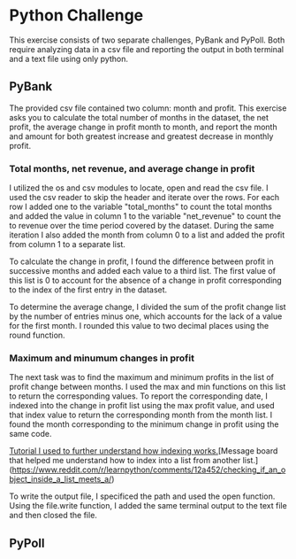 # Python Challenge #

This exercise consists of two separate challenges, PyBank and PyPoll. Both require analyzing data in a csv file and reporting the output in both terminal and a text file using only python. 

## PyBank ##

The provided csv file contained two column: month and profit. This exercise asks you to calculate the total number of months in the dataset, the net profit, the average change in profit month to month, and report the month and amount for both greatest increase and greatest decrease in monthly profit. 

### Total months, net revenue, and average change in profit ###

I utilized the os and csv modules to locate, open and read the csv file. I used the csv reader to skip the header and iterate over the rows. For each row I added one to the variable "total_months" to count the total months and added the value in column 1 to the variable "net_revenue" to count the to revenue over the time period covered by the dataset. During the same iteration I also added the month from column 0 to a list and added the profit from column 1 to a separate list. 

To calculate the change in profit, I found the difference between profit in successive months and added each value to a third list. The first value of this list is 0 to account for the absence of a change in profit corresponding to the index of the first entry in the dataset.

To determine the average change, I divided the sum of the profit change list by the number of entries minus one, which accounts for the lack of a value for the first month. I rounded this value to two decimal places using the round function.

### Maximum and minumum changes in profit ###

The next task was to find the maximum and minimum profits in the list of profit change between months. I used the max and min functions on this list to return the corresponding values. To report the corresponding date, I indexed into the change in profit list using the max profit value, and used that index value to return the corresponding month from the month list. I found the month corresponding to the minimum change in profit using the same code. 

[Tutorial I used to further understand how indexing works.](https://codedestine.com/python-list-index-count-example/)[Message board that helped me understand how to index into a list from another list.] (https://www.reddit.com/r/learnpython/comments/12a452/checking_if_an_object_inside_a_list_meets_a/)


To write the output file, I specificed the path and used the open function. Using the file.write function, I added the same terminal output to the text file and then closed the file. 











## PyPoll ##


 
